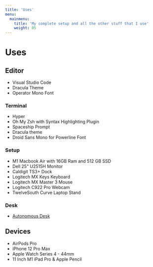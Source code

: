 ```yaml
---
title: 'Uses'
menu:
  mainmenu:
    title: 'My complete setup and all the other stuff that I use'
    weight: 05
---
```


# Uses

## Editor

- Visual Studio Code
- Dracula Theme
- Operator Mono Font

### Terminal

- Hyper
- Oh My Zsh with Syntax Highlighting Plugin
- Spaceship Prompt
- Dracula theme
- Droid Sans Mono for Powerline Font
### Setup

- M1 Macbook Air with 16GB Ram and 512 GB SSD
- Dell 25" U2515H Monitor
- Caldigit TS3+ Dock
- Logitech MX Keys Keyboard
- Logitech MX Master 3 Mouse
- Logitech C922 Pro Webcam
- TwelveSouth Curve Laptop Stand

### Desk

- <a href="https://rb.gy/ppokil" target="_blank">Autonomous Desk</a>
## Devices

- AirPods Pro
- iPhone 12 Pro Max
- Apple Watch Series 4 - 44mm
- 11 Inch M1 iPad Pro & Apple Pencil